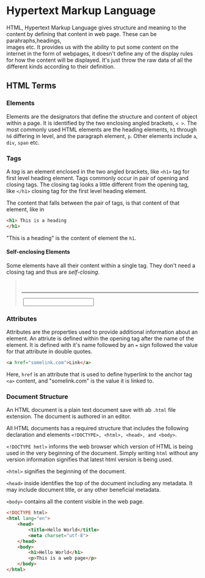 # Hypertext Markup Language

HTML, Hypertext Markup Language gives structure and meaning to the content by defining that content in web page. These can be parahraphs,headings,  
images etc. It provides us with the ability to put some content on the internet in the form of webpages, it doesn't define any of the display rules 
for how the content will be displayed. It's just throw the raw data of all the different kinds according to their definition.

## HTML Terms

### Elements

Elements are the designators that define the structure and content of object within a page. It is identified by the two enclosing angled brackets,
`< >`. The most commonly used HTML elements are the heading elements, `h1` through `h6` differing in level, and the paragraph element, `p`. Other
elements include `a`, `div`, `span` etc.

### Tags

A _tag_ is an element enclosed in the two angled brackets, like `<h1>` tag for first level heading element. Tags commonly occur in pair of opening
and closing tags. The closing tag looks a little different from the opening tag, like `</h1>` closing tag for the first level heading element.

The content that falls between the pair of tags, is that content of that element, like in 
```html
<h1> This is a heading
</h1>
```
"This is a heading" is the content of element the `h1`.

#### Self-enclosing Elements

Some elements have all their content within a single tag. They don't need a closing tag and thus are _self-closing_.

> <br> <embed> <hr> <img> <input> <wbr>
> <meta> <param> <source> <link>

### Attributes

Attributes are the properties used to provide additional information about an element. An attriute is defined within the opening tag after the name
of the element. It is defined with it's name followed by an `=` sign followed the value for that attribute in double quotes.

```html
<a href="somelink.com">Link</a>
```

Here, `href` is an attribute that is used to define hyperlink to the anchor tag `<a>` content, and "somelink.com" is the value it is linked to.  

### Document Structure

An HTML document is a plain text document save with ab `.html` file extension. The document is authored in an editor.  

All HTML documents has a required structure that includes the following declaration and elements `<!DOCTYPE>, <html>, <head>, and <body>`.

`<!DOCTYPE hmtl>` informs the web browser which version of HTML is being used in the very beginning of the document. Simply writing `html` without
any version information signifies that latest html version is being used.  

`<html>` signifies the beginning of the document.  

`<head>` inside <html> identifies the top of the document including any metadata. It may include document title, or any other beneficial metadata.  

`<body>` contains all the content visible in the web page.  

```html
<!DOCTYPE html>
<html lang="en">
	<head>
		<title>Hello World</title>
		<meta charset="utf-8">
	</head>
	<body>
		<h1>Hello World</h1>
		<p>This is a web page</p>
	</body>
</html>
```
